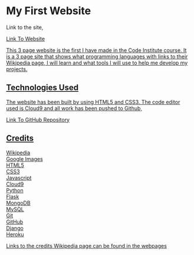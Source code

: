 # My First Website

Link to the site, <a href="https://dbyrne87.github.io/myfirstwebsite/index.html" target="_blank"><p>Link To Website</p>
This 3 page website is the first I have made in the Code Institute course.
It is a 3 page site that shows what programming languages with links to their Wikipedia page, I will learn and what tools I will use to help me develop my projects.

## Technologies Used

The website has been built by using HTML5 and CSS3.
The code editor used is Cloud9 and all work has been pushed to Github, <a href="https://github.com/dbyrne87/myfirstwebsite" target="_blank"><p>Link To GitHub Repository</p>

## Credits

Wikipedia<br>
Google Images<br>
HTML5<br>
CSS3<br>
Javascript<br>
Cloud9<br>
Python<br>
Flask<br>
MongoDB<br>
MySQL<br>
Git<br>
GitHub<br>
Django<br>
Heroku<br>

Links to the credits Wikipedia page can be found in the webpages